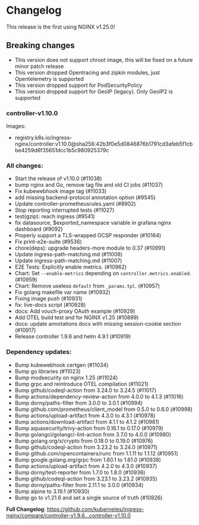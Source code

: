 # Changelog

This release is the first using NGINX v1.25.0!

## Breaking changes
* This version does not support chroot image, this will be fixed on a future minor patch release
* This version dropped Opentracing and zipkin modules, just Opentelemetry is supported
* This version dropped support for PodSecurityPolicy
* This version dropped support for GeoIP (legacy). Only GeoIP2 is supported

### controller-v1.10.0

Images:

* registry.k8s.io/ingress-nginx/controller:v1.10.0@sha256:42b3f0e5d0846876b1791cd3afeb5f1cbbe4259d6f35651dcc1b5c980925379c

### All changes:

* Start the release of v1.10.0 (#11038)
* bump nginx and Go, remove tag file and old CI jobs (#11037)
* Fix kubewebhook image tag (#11033)
* add missing backend-protocol annotation option (#9545)
* Update controller-prometheusrules.yaml (#8902)
* Stop reporting interrupted tests (#11027)
* test(gzip): reach ingress (#9541)
* fix datasource, $exported_namespace variable in grafana nginx dashboard (#9092)
* Properly support a TLS-wrapped OCSP responder (#10164)
* Fix print-e2e-suite (#9536)
* chore(deps): upgrade headers-more module to 0.37 (#10991)
* Update ingress-path-matching.md (#11008)
* Update ingress-path-matching.md (#11007)
* E2E Tests: Explicitly enable metrics. (#10962)
* Chart: Set `--enable-metrics` depending on `controller.metrics.enabled`. (#10959)
* Chart: Remove useless `default` from `_params.tpl`. (#10957)
* Fix golang makefile var name (#10932)
* Fixing image push (#10931)
* fix: live-docs script (#10928)
* docs: Add vouch-proxy OAuth example (#10929)
* Add OTEL build test and for NGINX v1.25 (#10889)
* docs: update annotations docs with missing session-cookie section (#10917)
* Release controller 1.9.6 and helm 4.9.1 (#10919)

### Dependency updates:

* Bump kubewebhook certgen (#11034)
* Bump go libraries (#11023)
* Bump modsecurity on nginx 1.25 (#11024)
* Bump grpc and reintroduce OTEL compilation (#11021)
* Bump github/codeql-action from 3.24.0 to 3.24.5 (#11017)
* Bump actions/dependency-review-action from 4.0.0 to 4.1.3 (#11016)
* Bump dorny/paths-filter from 3.0.0 to 3.0.1 (#10994)
* Bump github.com/prometheus/client_model from 0.5.0 to 0.6.0 (#10998)
* Bump actions/upload-artifact from 4.3.0 to 4.3.1 (#10978)
* Bump actions/download-artifact from 4.1.1 to 4.1.2 (#10981)
* Bump aquasecurity/trivy-action from 0.16.1 to 0.17.0 (#10979)
* Bump golangci/golangci-lint-action from 3.7.0 to 4.0.0 (#10980)
* Bump golang.org/x/crypto from 0.18.0 to 0.19.0 (#10976)
* Bump github/codeql-action from 3.23.2 to 3.24.0 (#10971)
* Bump github.com/opencontainers/runc from 1.1.11 to 1.1.12 (#10951)
* Bump google.golang.org/grpc from 1.60.1 to 1.61.0 (#10938)
* Bump actions/upload-artifact from 4.2.0 to 4.3.0 (#10937)
* Bump dorny/test-reporter from 1.7.0 to 1.8.0 (#10936)
* Bump github/codeql-action from 3.23.1 to 3.23.2 (#10935)
* Bump dorny/paths-filter from 2.11.1 to 3.0.0 (#10934)
* Bump alpine to 3.19.1 (#10930)
* Bump go to v1.21.6 and set a single source of truth (#10926)

**Full Changelog**: https://github.com/kubernetes/ingress-nginx/compare/controller-v1.9.6...controller-v1.10.0
